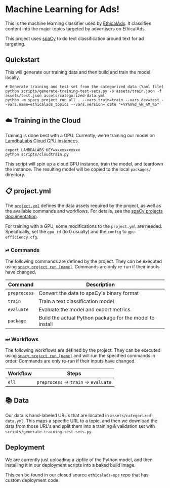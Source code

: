 # Machine Learning for Ads!

This is the machine learning classifier used by [EthicalAds](https://ethicalads.io).
It classifies content into the major topics targeted by advertisers on EthicalAds.

This project uses [spaCy](https://spacy.io) to do text classification around text for ad targeting.


## Quickstart

This will generate our training data and then build and train the model locally.

    # Generate training and test set from the categorized data (Yaml file)
    python scripts/generate-training-test-sets.py -o assets/train.json -f assets/test.json assets/categorized-data.yml
    python -m spacy project run all . --vars.train=train --vars.dev=test --vars.name=ethicalads_topics --vars.version=`date "+%Y%m%d_%H_%M_%S"`


## ☁️ Training in the Cloud

Training is done best with a GPU.
Currently, we're training our model on [LamdbaLabs Cloud GPU instances](https://lambdalabs.com/).

    export LAMBDALABS_KEY=xxxxxxxxxxx
    python scripts/cloudtrain.py

This script will spin up a cloud GPU instance, train the model, and teardown the instance.
The resulting model will be copied to the local `packages/` directory.


## 📋 project.yml

The [`project.yml`](project.yml) defines the data assets required by the
project, as well as the available commands and workflows. For details, see the
[spaCy projects documentation](https://spacy.io/usage/projects).

For training with a GPU, some modifications to the `project.yml` are needed.
Specifically, set the `gpu_id` (to 0 usually) and the `config` to `gpu-efficiency.cfg`.

### ⏯ Commands

The following commands are defined by the project. They
can be executed using [`spacy project run [name]`](https://spacy.io/api/cli#project-run).
Commands are only re-run if their inputs have changed.

| Command | Description |
| --- | --- |
| `preprocess` | Convert the data to spaCy's binary format |
| `train` | Train a text classification model |
| `evaluate` | Evaluate the model and export metrics |
| `package` | Build the actual Python package for the model to install |

### ⏭ Workflows

The following workflows are defined by the project. They
can be executed using [`spacy project run [name]`](https://spacy.io/api/cli#project-run)
and will run the specified commands in order. Commands are only re-run if their
inputs have changed.

| Workflow | Steps |
| --- | --- |
| `all` | `preprocess` &rarr; `train` &rarr; `evaluate` |


## 📚 Data

Our data is hand-labeled URL's that are located in ``assets/categorized-data.yml``.
This maps a specific URL to a topic,
and then we download the data from those URL's and split them into a training & validation set with ``scripts/generate-training-test-sets.py``.


## Deployment

We are currently just uploading a zipfile of the Python model,
and then installing it in our deployment scripts into a baked build image.

This can be found in our closed source ``ethicalads-ops`` repo that has custom deployment code.
